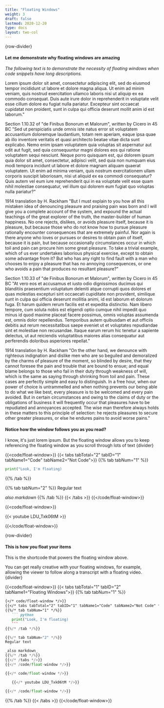 ```yaml
---
title: "Floating Windows"
weight: 3
draft: false
lastmod: 2020-12-20
type: docs
layout: two-col
---
```

{row-divider}
#### Let me demonstrate why floating windows are amazing
*The following text is to demonstrate the necessity of floating windows when code snippets have long descriptions.*

Lorem ipsum dolor sit amet, consectetur adipiscing elit, sed do eiusmod tempor incididunt ut labore et dolore magna aliqua. Ut enim ad minim veniam, quis nostrud exercitation ullamco laboris nisi ut aliquip ex ea commodo consequat. Duis aute irure dolor in reprehenderit in voluptate velit esse cillum dolore eu fugiat nulla pariatur. Excepteur sint occaecat cupidatat non proident, sunt in culpa qui officia deserunt mollit anim id est laborum."

Section 1.10.32 of "de Finibus Bonorum et Malorum", written by Cicero in 45 BC
"Sed ut perspiciatis unde omnis iste natus error sit voluptatem accusantium doloremque laudantium, totam rem aperiam, eaque ipsa quae ab illo inventore veritatis et quasi architecto beatae vitae dicta sunt explicabo. Nemo enim ipsam voluptatem quia voluptas sit aspernatur aut odit aut fugit, sed quia consequuntur magni dolores eos qui ratione voluptatem sequi nesciunt. Neque porro quisquam est, qui dolorem ipsum quia dolor sit amet, consectetur, adipisci velit, sed quia non numquam eius modi tempora incidunt ut labore et dolore magnam aliquam quaerat voluptatem. Ut enim ad minima veniam, quis nostrum exercitationem ullam corporis suscipit laboriosam, nisi ut aliquid ex ea commodi consequatur? Quis autem vel eum iure reprehenderit qui in ea voluptate velit esse quam nihil molestiae consequatur, vel illum qui dolorem eum fugiat quo voluptas nulla pariatur?"

1914 translation by H. Rackham
"But I must explain to you how all this mistaken idea of denouncing pleasure and praising pain was born and I will give you a complete account of the system, and expound the actual teachings of the great explorer of the truth, the master-builder of human happiness. No one rejects, dislikes, or avoids pleasure itself, because it is pleasure, but because those who do not know how to pursue pleasure rationally encounter consequences that are extremely painful. Nor again is there anyone who loves or pursues or desires to obtain pain of itself, because it is pain, but because occasionally circumstances occur in which toil and pain can procure him some great pleasure. To take a trivial example, which of us ever undertakes laborious physical exercise, except to obtain some advantage from it? But who has any right to find fault with a man who chooses to enjoy a pleasure that has no annoying consequences, or one who avoids a pain that produces no resultant pleasure?"

Section 1.10.33 of "de Finibus Bonorum et Malorum", written by Cicero in 45 BC
"At vero eos et accusamus et iusto odio dignissimos ducimus qui blanditiis praesentium voluptatum deleniti atque corrupti quos dolores et quas molestias excepturi sint occaecati cupiditate non provident, similique sunt in culpa qui officia deserunt mollitia animi, id est laborum et dolorum fuga. Et harum quidem rerum facilis est et expedita distinctio. Nam libero tempore, cum soluta nobis est eligendi optio cumque nihil impedit quo minus id quod maxime placeat facere possimus, omnis voluptas assumenda est, omnis dolor repellendus. Temporibus autem quibusdam et aut officiis debitis aut rerum necessitatibus saepe eveniet ut et voluptates repudiandae sint et molestiae non recusandae. Itaque earum rerum hic tenetur a sapiente delectus, ut aut reiciendis voluptatibus maiores alias consequatur aut perferendis doloribus asperiores repellat."

1914 translation by H. Rackham
"On the other hand, we denounce with righteous indignation and dislike men who are so beguiled and demoralized by the charms of pleasure of the moment, so blinded by desire, that they cannot foresee the pain and trouble that are bound to ensue; and equal blame belongs to those who fail in their duty through weakness of will, which is the same as saying through shrinking from toil and pain. These cases are perfectly simple and easy to distinguish. In a free hour, when our power of choice is untrammelled and when nothing prevents our being able to do what we like best, every pleasure is to be welcomed and every pain avoided. But in certain circumstances and owing to the claims of duty or the obligations of business it will frequently occur that pleasures have to be repudiated and annoyances accepted. The wise man therefore always holds in these matters to this principle of selection: he rejects pleasures to secure other greater pleasures, or else he endures pains to avoid worse pains."

#### Notice how the window follows you as you read?

I know, it's just lorem ipsum. But the floating window allows you to keep referencing the floating window as you scroll through lots of text
{divider}

{{<code/float-window>}}
{{< tabs tabTotal="2" tabID="1" tabName1="Code" tabName2="Not Code">}}
{{% tab tabNum="1" %}}
``` python
print("Look, I'm floating)
```
{{% /tab %}}

{{% tab tabNum="2" %}}
Regular text

_also markdown_
{{% /tab %}}
{{< /tabs >}}
{{</code/float-window>}}

{{<code/float-window>}}

   {{< youtube LDU_Txk06tM >}}
   
{{</code/float-window>}}

{row-divider}
#### This is how you float your items

This is the shortcode that powers the floating window above.

You can get really creative with your floating windows, for example, allowing the viewer to follow along a transcript with a floating video.
{divider}

{{<code/float-window>}}
{{< tabs tabTotal="1" tabID="2" tabName1="Floating Windows">}}
{{% tab tabNum="1" %}}
````md
{</* code/float-window */>}}
{{</* tabs tabTotal="2" tabID="1" tabName1="Code" tabName2="Not Code" */>}}
{{%/* tab tabNum="1" */%}}
   ``` python
   print("Look, I'm floating)
   ```
{{%/* /tab */%}}

{{%/* tab tabNum="2" */%}}
Regular text

_also markdown_
{{%/* /tab */%}}
{{</* /tabs */>}}
{{</* /code/float-window */>}}

{{</* code/float-window */>}}

   {{</* youtube LDU_Txk06tM */>}}
   
{{</* /code/float-window */>}}   
````
{{% /tab %}}
{{< /tabs >}}
{{</code/float-window>}}
